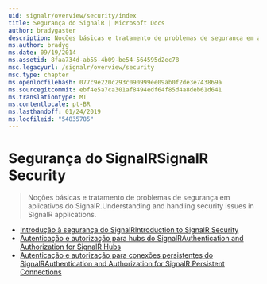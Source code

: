 ```yaml
---
uid: signalr/overview/security/index
title: Segurança do SignalR | Microsoft Docs
author: bradygaster
description: Noções básicas e tratamento de problemas de segurança em aplicativos do SignalR.
ms.author: bradyg
ms.date: 09/19/2014
ms.assetid: 8faa734d-ab55-4b09-be54-564595d2ec78
msc.legacyurl: /signalr/overview/security
msc.type: chapter
ms.openlocfilehash: 077c9e220c293c090999ee09ab0f2de3e743869a
ms.sourcegitcommit: ebf4e5a7ca301af8494edf64f85d4a8deb61d641
ms.translationtype: MT
ms.contentlocale: pt-BR
ms.lasthandoff: 01/24/2019
ms.locfileid: "54835785"
---
```

<a name="signalr-security"></a><span data-ttu-id="3e2e0-103">Segurança do SignalR</span><span class="sxs-lookup"><span data-stu-id="3e2e0-103">SignalR Security</span></span>
====================
> <span data-ttu-id="3e2e0-104">Noções básicas e tratamento de problemas de segurança em aplicativos do SignalR.</span><span class="sxs-lookup"><span data-stu-id="3e2e0-104">Understanding and handling security issues in SignalR applications.</span></span>


- [<span data-ttu-id="3e2e0-105">Introdução à segurança do SignalR</span><span class="sxs-lookup"><span data-stu-id="3e2e0-105">Introduction to SignalR Security</span></span>](introduction-to-security.md)
- [<span data-ttu-id="3e2e0-106">Autenticação e autorização para hubs do SignalR</span><span class="sxs-lookup"><span data-stu-id="3e2e0-106">Authentication and Authorization for SignalR Hubs</span></span>](hub-authorization.md)
- [<span data-ttu-id="3e2e0-107">Autenticação e autorização para conexões persistentes do SignalR</span><span class="sxs-lookup"><span data-stu-id="3e2e0-107">Authentication and Authorization for SignalR Persistent Connections</span></span>](persistent-connection-authorization.md)

